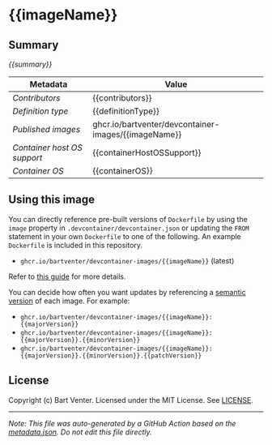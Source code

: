# {{imageName}}

## Summary
*{{summary}}*

| Metadata | Value |
|----------|-------|
| *Contributors* | {{contributors}} |
| *Definition type* | {{definitionType}} |
| *Published images* | ghcr.io/bartventer/devcontainer-images/{{imageName}} |
| *Container host OS support* | {{containerHostOSSupport}} |
| *Container OS* | {{containerOS}} |

## Using this image
You can directly reference pre-built versions of `Dockerfile` by using the `image` property in `.devcontainer/devcontainer.json` or updating the `FROM` statement in your own  `Dockerfile` to one of the following. An example `Dockerfile` is included in this repository.
- `ghcr.io/bartventer/devcontainer-images/{{imageName}}` (latest)

Refer to [this guide](https://containers.dev/guide/dockerfile) for more details.

You can decide how often you want updates by referencing a [semantic version](https://semver.org/) of each image. For example:

- `ghcr.io/bartventer/devcontainer-images/{{imageName}}:{{majorVersion}}`
- `ghcr.io/bartventer/devcontainer-images/{{imageName}}:{{majorVersion}}.{{minorVersion}}`
- `ghcr.io/bartventer/devcontainer-images/{{imageName}}:{{majorVersion}}.{{minorVersion}}.{{patchVersion}}`

## License
Copyright (c) Bart Venter.
Licensed under the MIT License. See [LICENSE](https://github.com/bartventer/devcontainer-images/blob/main/LICENSE).

---

_Note: This file was auto-generated by a GitHub Action based on the [metadata.json](./metadata.json). Do not edit this file directly._